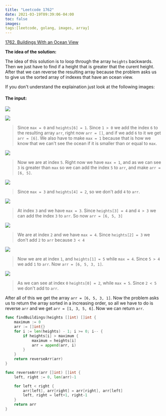 ```yaml
---
title: "Leetcode 1762"
date: 2021-03-19T09:39:06-04:00
toc: false
images:
tags:[leetcode, golang, images, array]
---
```


[1762. Buildings With an Ocean View](https://leetcode.com/problems/buildings-with-an-ocean-view/)

**The idea of the solution:**

The idea of this solution is to loop through the array `heights` backwards. Then we just have to find if a height that is greater that the curent height. After that we can reverse the resulting array because the problem asks us to give us the sorted array of indexes that have an ocean view.

If you don't understand the explaination just look at the following images:

#### The input:

![](https://i.imgur.com/ihGpLUO.jpg)

![](https://i.imgur.com/2Vkgh4m.jpg)

> Since `max = 0` and `heights[6] = 1`. Since `1 > 0` we add the index `6` to the resulting array `arr`, right now `arr = []`, and if we add `6` to it we get `arr = [6]`. We also have to make `max = 1` because that is how we know that we can't see the ocean if it is smaller than or equal to `max`.

![](https://i.imgur.com/BXp37tQ.jpg)

> Now we are at index `5`. Right now we have `max = 1`, and as we can see `3` is greater than `max` so we can add the index `5` to `arr`, and make `arr = [6, 5]`.

![](https://i.imgur.com/ctd0pvR.jpg)

> Since `max = 3` and `heights[4] = 2`, so we don't add `4` to `arr`.

![](https://i.imgur.com/fTja9k5.jpg)

> At index `3` and we have `max = 3`. Since `heights[3] = 4` and `4 > 3` we can add the index `3` to `arr`. So now `arr = [6, 5, 3]`

![](https://i.imgur.com/4wPKKBo.jpg)

> We are at index `2` and we have `max = 4`. Since `heights[2] = 3` we don't add `2` to `arr` because `3 < 4`

![](https://i.imgur.com/rLwln9j.jpg)

> Now we are at index `1`, and `heights[1] = 5` while `max = 4`. Since `5 > 4` we add `1` to `arr`. Now `arr = [6, 5, 3, 1]`.

![](https://i.imgur.com/GuGA8dY.jpg)

> As we can see at index `0` `heights[0] = 2`, while `max = 5`. Since `2 < 5` we don't add to `arr`.


After all of this we get the array `arr = [6, 5, 3, 1]`. Now the problem asks us to return the array sorted in a increasing order, so all we have to do is reverse `arr` and we get `arr = [1, 3, 5, 6]`. Now we can return `arr`.


``` go
func findBuildings(heights []int) []int {
    maximum := 0
    arr := []int{}
    for i := len(heights) - 1; i >= 0; i-- {
        if heights[i] > maximum {
            maximum = heights[i]
            arr = append(arr, i)
        }
    }
    return reverseArr(arr)
}

func reverseArr(arr []int) []int {
    left, right := 0, len(arr)-1

    for left < right {
        arr[left], arr[right] = arr[right], arr[left]
        left, right = left+1, right-1
    }
    return arr
}
```